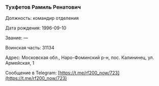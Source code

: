 ### Тухфетов Рамиль Ренатович

Должность: командир отделения

Дата рождения: 1996-09-10

Звание: —

Воинская часть: 31134

Адрес: Московская обл., Наро-Фоминский р-н, пос. Калининец, ул. Армейская, 1

Сообщение в Telegram: [https://t.me/rf200_now/723](https://t.me/rf200_now/723)

